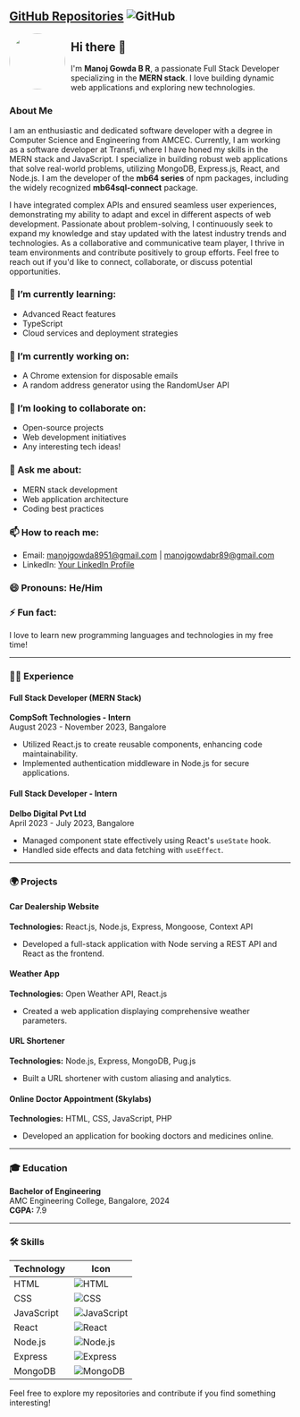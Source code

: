 ## [GitHub Repositories](https://github.com/ManojGowda89) ![GitHub](https://img.shields.io/badge/-GitHub-black?style=flat&logo=github)

<div style="float: left; margin-right: 10px;">
  <img src="https://firebasestorage.googleapis.com/v0/b/projects-4f71b.appspot.com/o/WhatsApp%20Image%202024-07-13%20at%208.12.26%20PM.jpeg?alt=media&token=99d6ce1c-8728-4ac7-9e1d-765c6afb6184" width="100" style="border-radius: 50%;">
</div>

## Hi there 👋

I'm **Manoj Gowda B R**, a passionate Full Stack Developer specializing in the **MERN stack**. I love building dynamic web applications and exploring new technologies. 

### About Me
I am an enthusiastic and dedicated software developer with a degree in Computer Science and Engineering from AMCEC. Currently, I am working as a software developer at Transfi, where I have honed my skills in the MERN stack and JavaScript. I specialize in building robust web applications that solve real-world problems, utilizing MongoDB, Express.js, React, and Node.js. I am the developer of the **mb64 series** of npm packages, including the widely recognized **mb64sql-connect** package.

I have integrated complex APIs and ensured seamless user experiences, demonstrating my ability to adapt and excel in different aspects of web development. Passionate about problem-solving, I continuously seek to expand my knowledge and stay updated with the latest industry trends and technologies. As a collaborative and communicative team player, I thrive in team environments and contribute positively to group efforts. Feel free to reach out if you'd like to connect, collaborate, or discuss potential opportunities.

### 🌱 I’m currently learning:
- Advanced React features
- TypeScript
- Cloud services and deployment strategies

### 🔭 I’m currently working on:
- A Chrome extension for disposable emails
- A random address generator using the RandomUser API

### 👯 I’m looking to collaborate on:
- Open-source projects
- Web development initiatives
- Any interesting tech ideas!

### 💬 Ask me about:
- MERN stack development
- Web application architecture
- Coding best practices

### 📫 How to reach me:
- Email: [manojgowda8951@gmail.com](mailto:manojgowda8951@gmail.com) | [manojgowdabr89@gmail.com](mailto:manojgowdabr89@gmail.com)
- LinkedIn: [Your LinkedIn Profile](#)

### 😄 Pronouns: He/Him

### ⚡ Fun fact:
I love to learn new programming languages and technologies in my free time!

---

### 👨‍💻 Experience

#### **Full Stack Developer (MERN Stack)**
**CompSoft Technologies - Intern**  
August 2023 - November 2023, Bangalore
- Utilized React.js to create reusable components, enhancing code maintainability.
- Implemented authentication middleware in Node.js for secure applications.

#### **Full Stack Developer - Intern**
**Delbo Digital Pvt Ltd**  
April 2023 - July 2023, Bangalore
- Managed component state effectively using React's `useState` hook.
- Handled side effects and data fetching with `useEffect`.

---

### 🌍 Projects

#### **Car Dealership Website**
**Technologies:** React.js, Node.js, Express, Mongoose, Context API
- Developed a full-stack application with Node serving a REST API and React as the frontend.

#### **Weather App**
**Technologies:** Open Weather API, React.js
- Created a web application displaying comprehensive weather parameters.

#### **URL Shortener**
**Technologies:** Node.js, Express, MongoDB, Pug.js
- Built a URL shortener with custom aliasing and analytics.

#### **Online Doctor Appointment (Skylabs)**
**Technologies:** HTML, CSS, JavaScript, PHP
- Developed an application for booking doctors and medicines online.

---

### 🎓 Education

**Bachelor of Engineering**  
AMC Engineering College, Bangalore, 2024  
**CGPA:** 7.9

---

### 🛠 Skills
| Technology      | Icon                        |
|------------------|-----------------------------|
| HTML             | ![HTML](https://img.shields.io/badge/HTML5-E34F26?style=flat&logo=html5&logoColor=white) |
| CSS              | ![CSS](https://img.shields.io/badge/CSS3-1572B6?style=flat&logo=css3&logoColor=white) |
| JavaScript       | ![JavaScript](https://img.shields.io/badge/JavaScript-F7DF1E?style=flat&logo=javascript&logoColor=black) |
| React            | ![React](https://img.shields.io/badge/React-61DAFB?style=flat&logo=react&logoColor=black) |
| Node.js          | ![Node.js](https://img.shields.io/badge/Node.js-339933?style=flat&logo=nodedotjs&logoColor=white) |
| Express          | ![Express](https://img.shields.io/badge/Express-000000?style=flat&logo=express&logoColor=white) |
| MongoDB          | ![MongoDB](https://img.shields.io/badge/MongoDB-47A248?style=flat&logo=mongodb&logoColor=white) |

Feel free to explore my repositories and contribute if you find something interesting!
